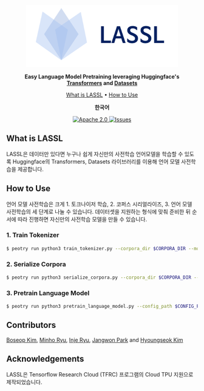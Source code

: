 <div align="center">

<img src="docs/source/imgs/logo.png" width="400px">

**Easy Language Model Pretraining leveraging Huggingface's [Transformers](https://github.com/huggingface/transformers) and [Datasets](https://github.com/huggingface/datasets)**

<p align="center">
  <a href="#what-is-lassl">What is LASSL</a> •
  <a href="#how-to-use">How to Use</a>
</p>

<p>
    <b>한국어</b>
</p>

<p align="center">
    <a href="https://github.com/lassl/lassl/blob/master/LICENSE">
        <img alt="Apache 2.0" src="https://img.shields.io/badge/license-Apache%202.0-yellow.svg">
    </a>
    <a href="https://github.com/lassl/lassl/issues">
        <img alt="Issues" src="https://img.shields.io/github/issues/lassl/lassl">
    </a>
</p>

</div>

## What is LASSL
LASSL은 데이터만 있다면 누구나 쉽게 자신만의 사전학습 언어모델을 학습할 수 있도록 Huggingface의 Transformers, Datasets 라이브러리를 이용해 언어 모델 사전학습을 제공합니다.


## How to Use
언어 모델 사전학습은 크게 1. 토크나이저 학습, 2. 코퍼스 시리얼라이즈, 3. 언어 모델 사전학습의 세 단계로 나눌 수 있습니다. 데이터셋을 지원하는 형식에 맞춰 준비한 뒤 순서에 따라 진행하면 자신만의 사전학습 모델을 만들 수 있습니다.

### 1. Train Tokenizer
```bash
$ peotry run python3 train_tokenizer.py --corpora_dir $CORPORA_DIR --model_type $MODEL_TYPE --vocab_size $VOCAB_SIZE
```

### 2. Serialize Corpora
```bash
$ peotry run python3 serialize_corpora.py --corpora_dir $CORPORA_DIR --tokenizer_dir $TOKENIZER_DIR --model_type --max_length $MAX_LENGTH
```

### 3. Pretrain Language Model
```bash
$ peotry run python3 pretrain_language_model.py --config_path $CONFIG_PATH
```

## Contributors
[Boseop Kim](https://github.com/seopbo), [Minho Ryu](https://github.com/bzantium), [Inje Ryu](https://github.com/iron-ij), [Jangwon Park](https://github.com/monologg) and [Hyoungseok Kim](https://github.com/alxiom)

## Acknowledgements

LASSL은 Tensorflow Research Cloud (TFRC) 프로그램의 Cloud TPU 지원으로 제작되었습니다.
